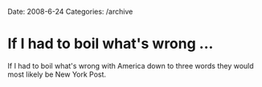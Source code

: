 Date: 2008-6-24
Categories: /archive

# If I had to boil what's wrong ...

If I had to boil what's wrong with America down to three words they would most likely be New York Post.
